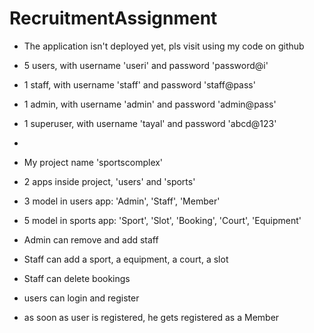 # RecruitmentAssignment
- The application isn't deployed yet, pls visit using my code on github

- 5 users, with username 'useri' and password 'password@i'
- 1 staff, with username 'staff' and password 'staff@pass'
- 1 admin, with username 'admin' and password 'admin@pass'
- 1 superuser, with username 'tayal' and password 'abcd@123'
- 
- My project name 'sportscomplex'
- 2 apps inside project, 'users' and 'sports'
- 3 model in users app: 'Admin', 'Staff', 'Member'
- 5 model in sports app: 'Sport', 'Slot', 'Booking', 'Court', 'Equipment'
- Admin can remove and add staff
- Staff can add a sport, a equipment, a court, a slot
- Staff can delete bookings
- users can login and register
- as soon as user is registered, he gets registered as a Member
